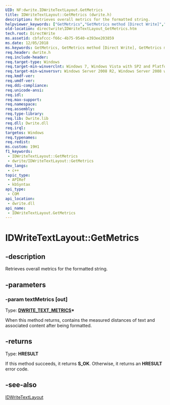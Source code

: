 ```yaml
---
UID: NF:dwrite.IDWriteTextLayout.GetMetrics
title: IDWriteTextLayout::GetMetrics (dwrite.h)
description: Retrieves overall metrics for the formatted string.
helpviewer_keywords: ["GetMetrics","GetMetrics method [Direct Write]","GetMetrics method [Direct Write]","IDWriteTextLayout interface","IDWriteTextLayout interface [Direct Write]","GetMetrics method","IDWriteTextLayout.GetMetrics","IDWriteTextLayout::GetMetrics","directwrite.IDWriteTextLayout_GetMetrics","dwrite/IDWriteTextLayout::GetMetrics"]
old-location: directwrite\IDWriteTextLayout_GetMetrics.htm
tech.root: DirectWrite
ms.assetid: cbfafccc-f66c-4b75-9540-e393ee203859
ms.date: 12/05/2018
ms.keywords: GetMetrics, GetMetrics method [Direct Write], GetMetrics method [Direct Write],IDWriteTextLayout interface, IDWriteTextLayout interface [Direct Write],GetMetrics method, IDWriteTextLayout.GetMetrics, IDWriteTextLayout::GetMetrics, directwrite.IDWriteTextLayout_GetMetrics, dwrite/IDWriteTextLayout::GetMetrics
req.header: dwrite.h
req.include-header: 
req.target-type: Windows
req.target-min-winverclnt: Windows 7, Windows Vista with SP2 and Platform Update for Windows Vista [desktop apps \| UWP apps]
req.target-min-winversvr: Windows Server 2008 R2, Windows Server 2008 with SP2 and Platform Update for Windows Server 2008 [desktop apps \| UWP apps]
req.kmdf-ver: 
req.umdf-ver: 
req.ddi-compliance: 
req.unicode-ansi: 
req.idl: 
req.max-support: 
req.namespace: 
req.assembly: 
req.type-library: 
req.lib: Dwrite.lib
req.dll: Dwrite.dll
req.irql: 
targetos: Windows
req.typenames: 
req.redist: 
ms.custom: 19H1
f1_keywords:
 - IDWriteTextLayout::GetMetrics
 - dwrite/IDWriteTextLayout::GetMetrics
dev_langs:
 - c++
topic_type:
 - APIRef
 - kbSyntax
api_type:
 - COM
api_location:
 - dwrite.dll
api_name:
 - IDWriteTextLayout.GetMetrics
---
```


# IDWriteTextLayout::GetMetrics


## -description

 Retrieves overall metrics for the formatted string.

## -parameters

### -param textMetrics [out]

Type: <b><a href="/windows/win32/api/dwrite/ns-dwrite-dwrite_text_metrics">DWRITE_TEXT_METRICS</a>*</b>

When this method returns, contains the measured distances of text and associated content after being formatted.

## -returns

Type: <b>HRESULT</b>

If this method succeeds, it returns <b>S_OK</b>. Otherwise, it returns an <b>HRESULT</b> error code.

## -see-also

<a href="/windows/win32/api/dwrite/nn-dwrite-idwritetextlayout">IDWriteTextLayout</a>

